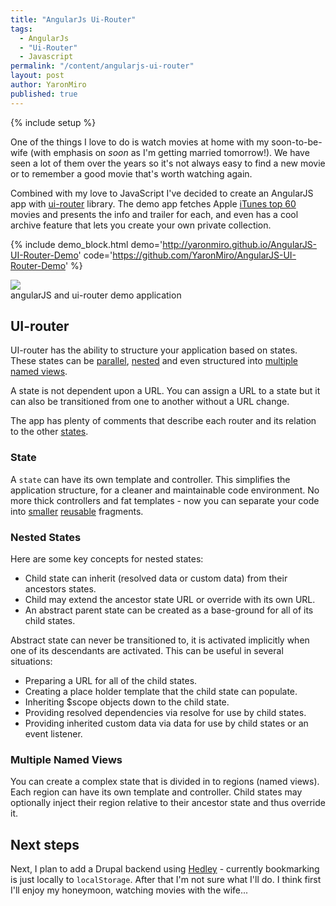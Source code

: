 ```yaml
---
title: "AngularJs Ui-Router"
tags:
  - AngularJs
  - "Ui-Router"
  - Javascript
permalink: "/content/angularjs-ui-router"
layout: post
author: YaronMiro
published: true
---
```


{% include setup %}

One of the things I love to do is watch movies at home with my soon-to-be-wife (with emphasis on _soon_ as I'm getting married tomorrow!). We have seen a lot of them over the years so it's not always easy to find a new movie or to remember a good movie that's worth watching again.  

Combined with my love to JavaScript I've decided to create an AngularJS app with [ui-router](http://angular-ui.github.io/ui-router/sample/) library.  The demo app fetches Apple [iTunes top 60](https://www.apple.com/itunes/charts/movies/) movies and presents the info and trailer for each, and even has a cool archive feature that lets you create your own private collection.

{% include demo_block.html demo='http://yaronmiro.github.io/AngularJS-UI-Router-Demo' code='https://github.com/YaronMiro/AngularJS-UI-Router-Demo' %}

<div class="thumbnail">
  <img src="{{BASE_PATH}}/assets/images/posts/angularjs-ui-router/image1.jpg">
  <div class="caption">angularJS and ui-router demo application</div>
</div>

<!-- more -->

## UI-router

UI-router has the ability to structure your application based on states.
These states can be [parallel](https://github.com/angular-ui/ui-router/wiki#state-manager), [nested](https://github.com/angular-ui/ui-router/wiki/Nested-States-%26-Nested-Views) and even structured into [multiple named views](https://github.com/angular-ui/ui-router/wiki/Nested-States-%26-Nested-Views).

A state is not dependent upon a URL. You can assign a URL to a state but it can also be transitioned from one to another without a URL change.

The app has plenty of comments that describe each router and its relation to the other [states](https://github.com/YaronMiro/AngularJS-UI-Router-Demo/blob/master/app/scripts/app.js#L62-L213).

### State
A `state` can have its own template and controller. This simplifies the application structure, for a cleaner and maintainable code environment. No more thick controllers and fat templates - now you can separate your code into [smaller](https://github.com/YaronMiro/AngularJS-UI-Router-Demo/blob/master/app/scripts/controllers/movies.js) [reusable](https://github.com/YaronMiro/AngularJS-UI-Router-Demo/blob/master/app/scripts/services/movies.js) fragments.


### Nested States

Here are some key concepts for nested states:

* Child state can inherit (resolved data or custom data) from their ancestors states.
* Child may extend the ancestor state URL or override with its own URL.
* An abstract parent state can be created as a base-ground for all of its child states.

Abstract state can never be transitioned to, it is activated implicitly when one of its descendants are activated. This can be useful in several situations:

* Preparing a URL for all of the child states.
* Creating a place holder template that the child state can populate.
* Inheriting $scope objects down to the child state.
* Providing resolved dependencies via resolve for use by child states.
* Providing inherited custom data via data for use by child states or an event listener.

### Multiple Named Views

You can create a complex state that is divided in to regions (named views). Each region can have its own template and controller. Child states may optionally inject their region relative to their ancestor state and thus override it.

## Next steps

Next, I plan to add a Drupal backend using [Hedley](https://github.com/Gizra/generator-hedley) - currently bookmarking is just locally to `localStorage`. After that I'm not sure what I'll do. I think first I'll enjoy my honeymoon, watching movies with the wife...
